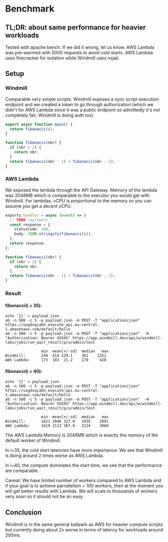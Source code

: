 # Benchmark

## TL;DR: about same performance for heavier workloads

Tested with apache bench. If we did it wrong, let us know. AWS Lambda was
pre-warmed with 5000 requests to avoid cold starts. AWS Lambda uses firecracker
for isolation while Windmill uses nsjail.

## Setup

### Windmill

Comparable very simple scripts. Windmill exposes a sync script execution
endpoint and we created a token to go through authorization (which we didn't for
AWS Lambda since it was a public endpoint so admittedly it's not completely
fair, Windmill is doing auth too)

```typescript
export async function main() {
  return fibonacci(i);
}

function fibonacci(nbr) {
  if (nbr < 2) {
    return nbr;
  }
  return fibonacci(nbr - 1) + fibonacci(nbr - 2);
}
```

### AWS Lambda

We exposed the lambda through the API Gateway. Memory of the lambda was 2048MB
which is comparable to the executor you would get with Windmill. For lambdas,
vCPU is proportional to the memory so you can assume you get a decent vCPU.

```typescript
exports.handler = async (event) => {
  // TODO implement
  const response = {
    statusCode: 200,
    body: JSON.stringify(fibonacci(i)),
  };
  return response;
};

function fibonacci(nbr) {
  if (nbr < 2) {
    return nbr;
  }
  return fibonacci(nbr - 1) + fibonacci(nbr - 2);
}
```

### Result

#### fibonacci(i = 35):

```
echo '{}' > payload.json
ab -n 500 -c 5 -p payload.json -m POST -T "application/json"  https://uxgdvqiabh.execute-api.eu-central-1.amazonaws.com/default/hello 
ab -n 500 -c 5 -p payload.json -m POST -T "application/json"  -H "Authorization: Bearer XXXXX" https://app.windmill.dev/api/w/windmill-labs/jobs/run_wait_result/p/u/admin/test

                min  mean[+/-sd]  median   max
Windmill:       244  414 129.1    361    2251
AWS Lambda:     173  183  21.2    179     420
```

#### fibonacci(i = 40):

```
echo '{}' > payload.json
ab -n 500 -c 5 -p payload.json -m POST -T "application/json"  https://uxgdvqiabh.execute-api.eu-central-1.amazonaws.com/default/hello 
ab -n 500 -c 5 -p payload.json -m POST -T "application/json"  -H "Authorization: Bearer XXXXX" https://app.windmill.dev/api/w/windmill-labs/jobs/run_wait_result/p/u/admin/test

                min  mean[+/-sd]  median   max
Windmill:       1621 2046 327.0   1935    2891
AWS Lambda:     1619 2113 367.9   2124    3068
```

The AWS Lambda Memory is 2048MB which is exactly the memory of the default
worker of Windmill.

In i=35, the cold start latencies have more importance. We see that Windmill is
doing around 2 times worse as AWS Lambda.

In i=40, the compute dominates the start time, we see that the performance are
comparable.

Caveat: We have limited number of workers compared to AWS Lambda and if your
goal is to achieve parrallelism > 100 workers, then at the moment you will get
better results with Lambda. We will scale to thousands of workers very soon so
it should not be an easy.

## Conclusion

Windmill is in the same general ballpark as AWS for heavier compute scripts but
currently doing about 2x worse in terms of latency for workloads around 200ms.
